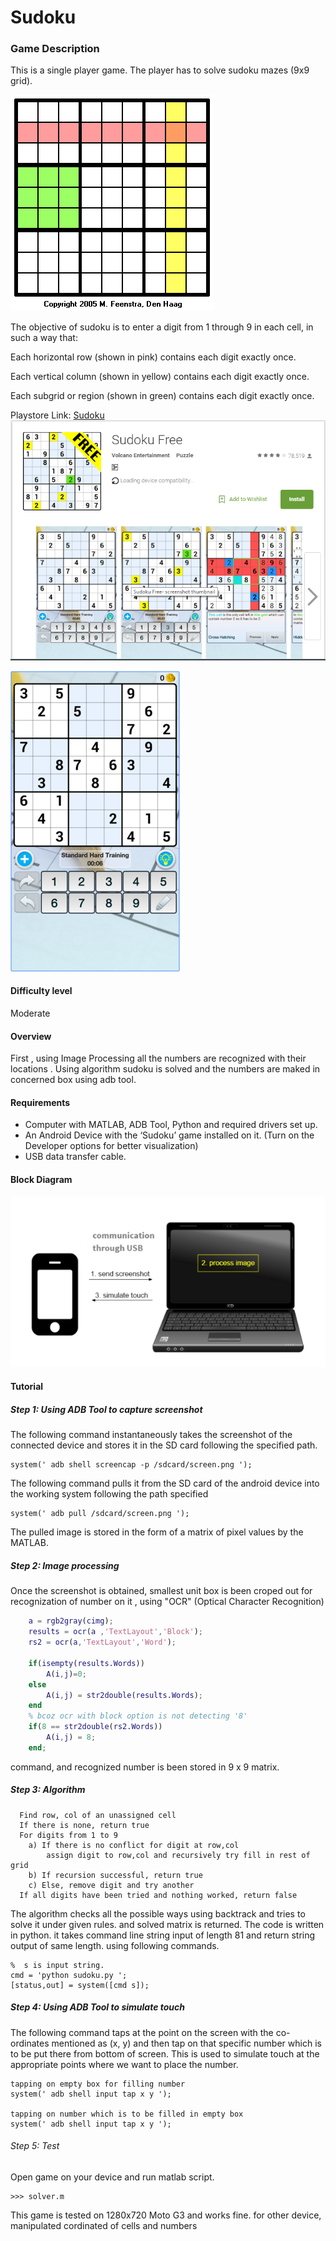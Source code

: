 # Sudoku


### Game Description
This is a single player game. The player has to solve sudoku mazes (9x9 grid).

![Grid](/Images/grid.png)

The objective of sudoku is to enter a digit from 1 through 9 in each cell, in such a way that:

 Each horizontal row (shown in pink) contains each digit exactly once.

 Each vertical column (shown in yellow) contains each digit exactly once.

 Each subgrid or region (shown in green) contains each digit exactly once.


Playstore Link: [Sudoku](https://play.google.com/store/apps/details?id=le.lenovo.sudoku&hl=en)
![Playstore](/Images/playstore_sudoku.png) 

![Image](/Images/sudo.png)

#### Difficulty level
Moderate

#### Overview
First , using Image Processing all the numbers are recognized with their locations .  Using algorithm sudoku is solved and the numbers are maked in concerned box using adb tool.


#### Requirements
- Computer with MATLAB, ADB Tool, Python and required drivers set up.
- An Android Device with the ‘Sudoku’ game installed on it. (Turn on the Developer options for better visualization)
- USB data transfer cable.

#### Block Diagram

![BlockDiagram](/Images/BlockDiagram.png)

#### Tutorial
##### Step 1: Using ADB Tool to capture screenshot
The following command instantaneously takes the screenshot of the connected device and stores it in the SD card following the specified path.
  
```
system(' adb shell screencap -p /sdcard/screen.png ');
```

The following command pulls it from the SD card of the android device into the working system following the path specified

```
system(' adb pull /sdcard/screen.png ');
```
  
The pulled image is stored in the form of a matrix of pixel values by the MATLAB.
                
                
##### Step 2: Image processing

Once the screenshot is obtained, smallest unit box is been croped out for recognization of number on it , using "OCR" (Optical Character Recognition) 
```matlab
	a = rgb2gray(cimg);
    results = ocr(a ,'TextLayout','Block');
    rs2 = ocr(a,'TextLayout','Word');
     
    if(isempty(results.Words))
        A(i,j)=0;
    else
        A(i,j) = str2double(results.Words);
    end
    % bcoz ocr with block option is not detecting '8'
    if(8 == str2double(rs2.Words))
        A(i,j) = 8;
    end;
```

command, and recognized number is been stored in 9 x 9 matrix.

##### Step 3: Algorithm

```
  Find row, col of an unassigned cell
  If there is none, return true
  For digits from 1 to 9
    a) If there is no conflict for digit at row,col
        assign digit to row,col and recursively try fill in rest of grid
    b) If recursion successful, return true
    c) Else, remove digit and try another
  If all digits have been tried and nothing worked, return false
```

The algorithm checks all the possible ways using backtrack and tries to solve it under given rules. and solved matrix is returned.
The code is written in python. it takes command line string input of length 81 and return string output of same length. using following commands.

```
%  s is input string.
cmd = 'python sudoku.py ';
[status,out] = system([cmd s]);
```

##### Step 4: Using ADB Tool to simulate touch
The following command taps at the point on the screen with the co-ordinates mentioned as (x, y) and then tap  on that specific number which is to be put there from bottom of screen. This is used to simulate touch at the appropriate points where we want to place the number.

```
tapping on empty box for filling number 
system(' adb shell input tap x y ');

tapping on number which is to be filled in empty box
system(' adb shell input tap x y ');
``` 
###### Step 5: Test
Open game on your device and run matlab script.
```
>>> solver.m
``` 

This game is tested on 1280x720 Moto G3 and works fine. for other device, manipulated cordinated of cells and numbers

